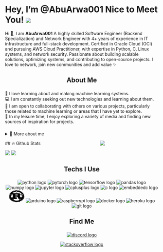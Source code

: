 # Hey, I’m @AbuArwa001 Nice to Meet You! <img src="https://raw.githubusercontent.com/MartinHeinz/MartinHeinz/master/wave.gif" width="30px">

<p>
  
Hi 👋, I am **AbuArwa001** A highly skilled Software Engineer (Backend Specialization) and Network Engineer with 4+ years of experience in IT infrastructure and full-stack development. Certified in Oracle Cloud (OCI) and pursuing AWS Cloud Practitioner, with expertise in Python, C, Linux systems, and network security. Passionate about building scalable solutions, optimizing systems, and contributing to open-source projects. I love to network, join new communities and add value ✨
<h2 align="center">About Me</h2>

###
🤖 I love learning about and making machine learning systems.\
💻 I am constantly seeking out new technologies and learning about them.\
🤝 I am open to collaborating with others on various projects, particularly those related to machine learning or areas that I have yet to explore.\
🌟 In my leisure time, I enjoy exploring a variety of media and finding new sources of inspiration for projects.
###
<div>
<details>

  <summary>🧑 More about me</summary>

- 🌱 I’m currently learning **AWS, DATA SCIENCE, BACKEND ENGINEERING** 🤓
- 🔭 I’m currently on a journey to build **great** things

- 🤝 I’m looking for help with **finding projects to contribute to!**

- 👨‍💻 All of my projects are available at [khalfan Athman](https://www.linkedin.com/in//)

- 💬 Ask me about **open source, web development, and community management**

- 📫 Reach me out at **contact@khalfanathman.co.ke**

</details>
  
</p>
## 🔥 Github Stats
<img align="right" width="38%" src="https://i.imgur.com/MbEaxEQ.jpeg"/>


  <a href="https://github.com/AbuArwa001"><img width="50%" src="https://github-readme-stats.vercel.app/api?username=AbuArwa001&theme=radical&title_color=ff3068?"></a>
  <a href="https://github.com/AbuArwa001"><img width="50%" src="http://github-readme-streak-stats.herokuapp.com/?user=AbuArwa001&theme=radical&date_format=M%20j%5B%2C%20Y%5D&ring=ff3068&fire=ff3068&sideNums=ff3068"></a>


<h2 align="center">Techs I Use</h2>

###

<div align="center">
  <img src="https://cdn.jsdelivr.net/gh/devicons/devicon/icons/python/python-original.svg" height="40" width="52" alt="python logo"  />
  <img src="https://cdn.jsdelivr.net/gh/devicons/devicon/icons/pytorch/pytorch-original.svg" height="40" width="52" alt="pytorch logo"/>
  <img src="https://cdn.jsdelivr.net/gh/devicons/devicon/icons/tensorflow/tensorflow-original.svg" height="40" width="52" alt="tensorflow logo"  />
  <img src="https://cdn.jsdelivr.net/gh/devicons/devicon/icons/pandas/pandas-original.svg" height="40" width="52" alt="pandas logo"  />
  <img src="https://cdn.jsdelivr.net/gh/devicons/devicon/icons/numpy/numpy-original.svg" height="40" width="52" alt="numpy logo"  />
  <img src="https://cdn.jsdelivr.net/gh/devicons/devicon/icons/jupyter/jupyter-original-wordmark.svg" height="40" width="52" alt="jupyter logo"  />
  <img src="https://cdn.jsdelivr.net/gh/devicons/devicon/icons/cplusplus/cplusplus-plain.svg" height="40" width="52" alt="cplusplus logo"  />
  <img src="https://cdn.jsdelivr.net/gh/devicons/devicon/icons/c/c-plain.svg" height="40" width="52" alt="c logo"  />
  <img src="https://cdn.jsdelivr.net/gh/devicons/devicon/icons/embeddedc/embeddedc-original.svg" height="40" width="52" alt="embeddedc logo"  />
  <img src="https://raw.githubusercontent.com/devicons/devicon/v2.16.0/icons/rust/rust-original.svg" height="40" width="52" alt="rust logo"  />
  <img src="https://cdn.jsdelivr.net/gh/devicons/devicon/icons/arduino/arduino-original-wordmark.svg" height="40" width="52" alt="arduino logo"  />
  <img src="https://cdn.jsdelivr.net/gh/devicons/devicon/icons/raspberrypi/raspberrypi-original.svg" height="40" width="52" alt="raspberrypi logo"  />
  <img src="https://cdn.jsdelivr.net/gh/devicons/devicon/icons/docker/docker-plain-wordmark.svg" height="40" width="52" alt="docker logo"  />
  <img src="https://cdn.jsdelivr.net/gh/devicons/devicon/icons/heroku/heroku-plain.svg" height="40" width="52" alt="heroku logo"  />
  <img src="https://cdn.jsdelivr.net/gh/devicons/devicon/icons/git/git-plain.svg" height="40" width="52" alt="git logo"  />
</div>

###

<h2 align="center">Find Me</h2>

###

<div align="center">
  <a href="https://discord.com/channels/1159572579615510660/1159572580114636913" target="_blank" rel="noopener noreferrer"> <img src="https://img.shields.io/static/v1?message=Discord&logo=discord&label=&color=7289DA&logoColor=white&labelColor=&style=for-the-badge" height="40" alt="discord logo"  /></a>
  
  <a href="https://stackoverflow.com/users/20577081/khalfan-athman" target="_blank" rel="noopener noreferrer"> <img src="https://img.shields.io/static/v1?message=Stackoverflow&logo=stackoverflow&label=&color=FE7A16&logoColor=white&labelColor=&style=for-the-badge" height="40" alt="stackoverflow logo"  /></a>
</div>

###
<!---
AbuArwa001/AbuArwa001 is a ✨ special ✨ repository because its `README.md` (this file) appears on your GitHub profile.
You can click the Preview link to take a look at your changes.
--->
